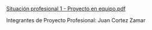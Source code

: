 [Situación profesional 1 - Proyecto en equipo.pdf](https://github.com/ispc-programador2022/a4g4-a4g4/files/8931075/Situacion.profesional.1.-.Proyecto.en.equipo.pdf)

Integrantes de Proyecto Profesional:
Juan Cortez Zamar